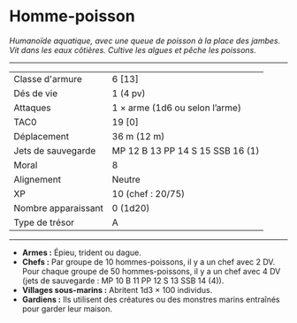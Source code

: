 # Homme-poisson


*Humanoïde aquatique, avec une queue de poisson à la place des jambes.
Vit dans les eaux côtières. Cultive les algues et pêche les poissons.*

-----

|                     |                                  |
| ------------------- | -------------------------------- |
| Classe d'armure     | 6 \[13\]                         |
| Dés de vie          | 1 (4 pv)                         |
| Attaques            | 1 × arme (1d6 ou selon l’arme)   |
| TAC0                | 19 \[0\]                         |
| Déplacement         | 36 m (12 m)                      |
| Jets de sauvegarde  | MP 12 B 13 PP 14 S 15 SSB 16 (1) |
| Moral               | 8                                |
| Alignement          | Neutre                           |
| XP                  | 10 (chef : 20/75)                |
| Nombre apparaissant | 0 (1d20)                         |
| Type de trésor      | A                                |

-----

  - **Armes :** Épieu, trident ou dague.
  - **Chefs :** Par groupe de 10 hommes-poissons, il y a un chef avec 2
    DV. Pour chaque groupe de 50 hommes-poissons, il y a un chef avec 4
    DV (jets de sauvegarde : MP 10 B 11 PP 12 S 13 SSB 14 (4)).
  - **Villages sous-marins :** Abritent 1d3 × 100 individus.
  - **Gardiens :** Ils utilisent des créatures ou des monstres marins
    entraînés pour garder leur maison.
